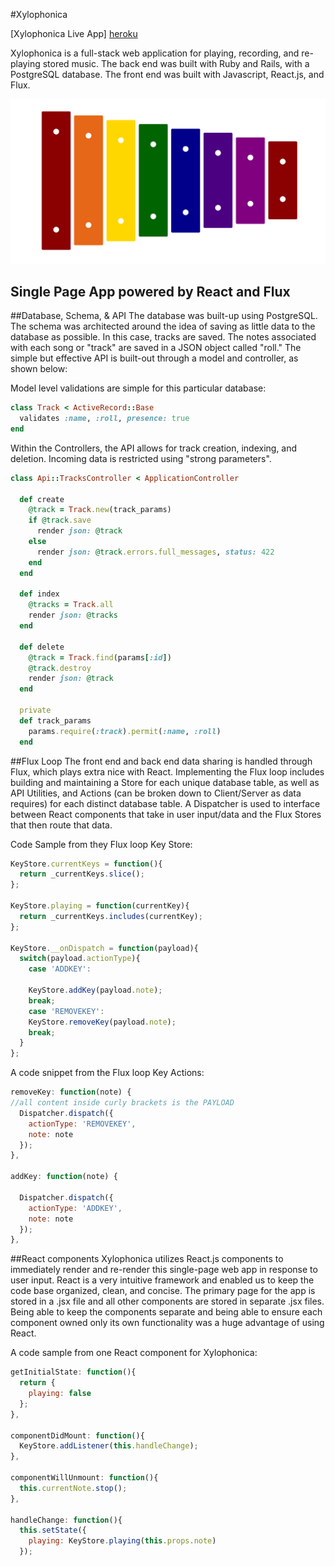#Xylophonica

[Xylophonica Live App] [heroku]

[heroku]: http://xylophone.herokuapp.com/

Xylophonica is a full-stack web application for playing, recording, and re-playing stored music. The back end was built with Ruby and Rails, with a PostgreSQL database. The front end was built with Javascript, React.js, and Flux.

![xylophonica](https://github.com/sarasharif/xylophone/blob/master/docs/xylophonica.png)

## Single Page App powered by React and Flux

##Database, Schema, & API
The database was built-up using PostgreSQL. The schema was architected around the idea of saving as little data to the database as possible. In this case, tracks are saved. The notes associated with each song or "track" are saved in a JSON object called "roll." The simple but effective API is built-out through a model and controller, as shown below:

Model level validations are simple for this particular database:

```ruby
class Track < ActiveRecord::Base
  validates :name, :roll, presence: true
end
```

Within the Controllers, the API allows for track creation, indexing, and deletion. Incoming data is restricted using "strong parameters".

```ruby
class Api::TracksController < ApplicationController

  def create
    @track = Track.new(track_params)
    if @track.save
      render json: @track
    else
      render json: @track.errors.full_messages, status: 422
    end
  end

  def index
    @tracks = Track.all
    render json: @tracks
  end

  def delete
    @track = Track.find(params[:id])
    @track.destroy
    render json: @track
  end

  private
  def track_params
    params.require(:track).permit(:name, :roll)
  end

```


##Flux Loop
The front end and back end data sharing is handled through Flux, which plays extra nice with React. Implementing the Flux loop includes building and maintaining a Store for each unique database table, as well as API Utilities, and Actions (can be broken down to Client/Server as data requires) for each distinct database table. A Dispatcher is used to interface between React components that take in user input/data and the Flux Stores that then route that data.

Code Sample from they Flux loop Key Store:

```javascript
KeyStore.currentKeys = function(){
  return _currentKeys.slice();
};

KeyStore.playing = function(currentKey){
  return _currentKeys.includes(currentKey);
};

KeyStore.__onDispatch = function(payload){
  switch(payload.actionType){
    case 'ADDKEY':

    KeyStore.addKey(payload.note);
    break;
    case 'REMOVEKEY':
    KeyStore.removeKey(payload.note);
    break;
  }
};

```

A code snippet from the Flux loop Key Actions:
```javascript
removeKey: function(note) {
//all content inside curly brackets is the PAYLOAD
  Dispatcher.dispatch({
    actionType: 'REMOVEKEY',
    note: note
  });
},

addKey: function(note) {

  Dispatcher.dispatch({
    actionType: 'ADDKEY',
    note: note
  });
},
```


##React components
Xylophonica utilizes React.js components to immediately render and re-render this single-page web app in response to user input. React is a very intuitive framework and enabled us to keep the code base organized, clean, and concise. The primary page for the app is stored in a .jsx file and all other components are stored in separate .jsx files. Being able to keep the components separate and being able to ensure each component owned only its own functionality was a huge advantage of using React.

A code sample from one React component for Xylophonica:
```javascript
getInitialState: function(){
  return {
    playing: false
  };
},

componentDidMount: function(){
  KeyStore.addListener(this.handleChange);
},

componentWillUnmount: function(){
  this.currentNote.stop();
},

handleChange: function(){
  this.setState({
    playing: KeyStore.playing(this.props.note)
  });
```
